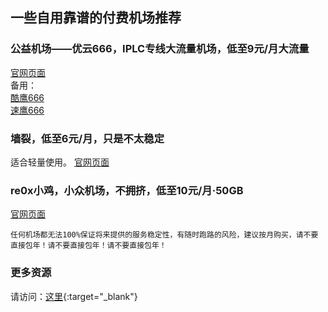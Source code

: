 ## 一些自用靠谱的付费机场推荐
### 公益机场——优云666，IPLC专线大流量机场，低至9元/月大流量
[官网页面](https://masuit.com/1dvIHm)  
备用：  
[酷鹰666](https://w.url.cn/s/AeKUktM)  
[速鹰666](https://masuit.com/sy)  

### 墙裂，低至6元/月，只是不太稳定
适合轻量使用。
[官网页面](https://go.qianglie.cc/aff.php?aff=597)  

### re0x小鸡，小众机场，不拥挤，低至10元/月·50GB
[官网页面](https://masuit.com/fNvZC)  

`任何机场都无法100%保证将来提供的服务稳定性，有随时跑路的风险，建议按月购买，请不要直接包年！请不要直接包年！请不要直接包年！`

### 更多资源
请访问：[这里](https://masuit.com){:target="_blank"}
